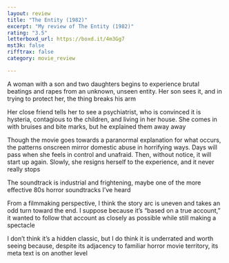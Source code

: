```yaml
---
layout: review
title: "The Entity (1982)"
excerpt: "My review of The Entity (1982)"
rating: "3.5"
letterboxd_url: https://boxd.it/4m3Gg7
mst3k: false
rifftrax: false
category: movie_review

---
```


A woman with a son and two daughters begins to experience brutal beatings and rapes from an unknown, unseen entity. Her son sees it, and in trying to protect her, the thing breaks his arm

Her close friend tells her to see a psychiatrist, who is convinced it is hysteria, contagious to the children, and living in her house. She comes in with bruises and bite marks, but he explained them away away

Though the movie goes towards a paranormal explanation for what occurs, the patterns onscreen mirror domestic abuse in horrifying ways. Days will pass when she feels in control and unafraid. Then, without notice, it will start up again. Slowly, she resigns herself to the experience, and it never really stops

The soundtrack is industrial and frightening, maybe one of the more effective 80s horror soundtracks I’ve heard

From a filmmaking perspective, I think the story arc is uneven and takes an odd turn toward the end. I suppose because it’s “based on a true account,” it wanted to follow that account as closely as possible while still making a spectacle

I don’t think it’s a hidden classic, but I do think it is underrated and worth seeing because, despite its adjacency to familiar horror movie territory, its meta text is on another level